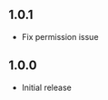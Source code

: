 <!-- https://developers.home-assistant.io/docs/add-ons/presentation#keeping-a-changelog -->

## 1.0.1

 - Fix permission issue

## 1.0.0

- Initial release
